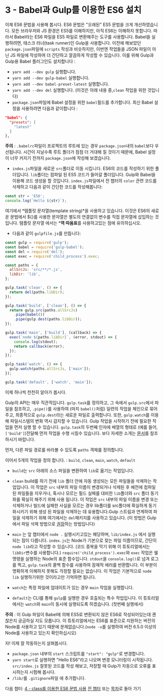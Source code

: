# 3 - Babel과 Gulp를 이용한 ES6 설치

이제 ES6 문법을 사용해 봅시다. ES6 문법은 "오래된" ES5 문법을 크게 개선하였습니다. 모든 브라우저와 JS 환경은 ES5를 이해하지만, 아직 ES6는 이해하지 못합니다. 따라서 Babel라는 ES6 파일을 ES5 파일로 변환해주는 도구를 사용합니다. Babel을 실행하려면, 태스크 러너(task runner)인 Gulp을 사용합니다. 이전에 해보았던 `package.json`파일에 `scripts` 작성과 비슷하지만, 이번엔 작업들을 JSON 파일이 아닌 JS 파일에 작성하여 더 간단하고 깔끔하게 작성할 수 있습니다. 이를 위해 Gulp과 Gulp용 Babel 플러그인도 설치합니다 :

- `yarn add --dev gulp` 실행합니다.
- `yarn add --dev gulp-babel` 실행합니다.
- `yarn add --dev babel-preset-latest` 실행합니다.
- `yarn add --dev del` 실행합니다. (이것은 아래 내용 중,`clean` 작업을 위한 것입니다)
- `package.json`파일에 Babel 설정을 위한 `babel`필드를 추가합니다. 최신 Babel 설정을 사용하려면 다음과 같이합니다 :

```json
"babel": {
  "presets": [
    "latest"
  ]
},
```

**주의** : `.babelrc`파일이 프로젝트의 루트에 있는 경우 `package.json`내의 `babel`보다 우선됩니다. 시간이 지날수록 루트 폴더가 점점 더 거대해 질 것이기 때문에, Babel 설정이 너무 커지기 전까지 `package.json`에 작성해 보겠습니다.

- `index.js`파일을 새로운 `src`폴더로 이동 시킵니다. ES6의 코드를 작성하기 위한 폴더입니다. `lib`폴더는 컴파일 된 ES5 코드가 들어갈 폴더입니다. Gulp와 Babel을 이용해 코드 생성을 할 것입니다. `index.js`파일에서 전 챕터의 `color` 관련 코드를 삭제하고 다음과 같이 간단한 코드를 작성해봅니다:

```javascript
const str = 'ES6';
console.log(`Hello ${str}`);
```

여기에서 *템플릿 문자열(template string)*을 사용하고 있습니다. 이것은 ES6의 새로운 문법에서 ${}를 사용한 문자열은 별도의  연결없이 변수를 직접 문자열에 삽입하는 것입니다. 템플릿 문자열 에서는 ***역 따옴표**를 사용하고있는 점에 유의하십시오.

- 다음과 같이 `gulpfile.js`를 만듭니다:

```javascript
const gulp = require('gulp');
const babel = require('gulp-babel');
const del = require('del');
const exec = require('child_process').exec;

const paths = {
  allSrcJs: 'src/**/*.js',
  libDir: 'lib',
};

gulp.task('clean', () => {
  return del(paths.libDir);
});

gulp.task('build', ['clean'], () => {
  return gulp.src(paths.allSrcJs)
    .pipe(babel())
    .pipe(gulp.dest(paths.libDir));
});

gulp.task('main', ['build'], (callback) => {
  exec(`node ${paths.libDir}`, (error, stdout) => {
    console.log(stdout);
    return callback(error);
  });
});

gulp.task('watch', () => {
  gulp.watch(paths.allSrcJs, ['main']);
});

gulp.task('default', ['watch', 'main']);

```

이제 하나씩 천천히 알아가 봅시다.

Gulp의 API는 매우 직관적입니다. `gulp.task`를 정의하고, 그 속에서 `gulp.src`에서 파일을 참조하고, `.pipe()`를 사용하여 (마치 `babel()`처럼) 일련의 작업을 체인으로 묶어주고, 최종적으로 `gulp.dest`라는 새로운 파일로 출력합니다.
또한, `gulp.watch`를 이용해 파일시스템의 변화 역시 감지할 수 있습니다. Gulp 작업을 시작하기 전에 필요한 작업을 먼저 실행 할 수 있습니다. `gulp.task`의 두번째 인자에 배열의 형태로 (예를 들어, `['build']`)전달해 먼저 작업을 수행 시킬수 있습니다. 보다 자세한 소개는 [문서](https://github.com/gulpjs/gulp)를 참조하시기 바랍니다.

먼저, 다른 파일 경로를 바라볼 수 있도록  `paths` 객체를 정의합니다.

이어서 5개의 작업을 정의 합니다. : `build`, `clean`, `main`, `watch`, `default`


- `build`는 `src` 아래의 소스 파일을 변환하여 `lib`로 옮기는 작업입니다.

- `clean` build를 하기 전에 `lib` 폴더 안에 자동 생성되는 모든 파일들을 삭제하는 작업입니다. 이 작업은 `src` 내부의 파일 이름이 변경되거나 삭제된 후 예전에 컴파일된 파일들을 지우거나, 혹시나 모르는 필드 실패를 대비한 `lib`폴더와 `src` 폴더 동기화를 확실히 해주기 위해 사용 됩니다. 이 작업은 `src` 내부의 파일 이름을 변경 또는 삭제하거나 빌드에 실패한 사실을 모르는 경우 lib폴더를 src폴더에 확실하게 동기화시키기 위해 생성 된 파일을 삭제하는 데 유용합니다.Gulp 스트림과 연계하여 파일을 삭제하기 위해 여기에서는 `del`패키지를 사용하고 있습니다. (이 방법은 Gulp에서 파일 삭제 방법으로 [권장](https://github.com/gulpjs/gulp/blob/master/docs/recipes/delete-files-folder.md)하는 방법입니다)

- `main` 는 앞 챕터에서 `node .` 실행시키고있는 해당하며, `lib/index.js` 에서 실행되는 점이 다릅니다. `index.js`는 Node가 기본으로 찾는 파일 이름이므로, 간단히 `node lib`라고 작성할 수 있습니다. (코드 중복을 막기 위해 이 튜토리얼에서는 `libDir`변수를 사용합니다.) `require('child_process').exec`와 `exec` 작업은 쉘 명령을 실행하는 Node의 표준 함수입니다. `stdout`을 `console.log()`로 넘겨 로그를 찍고, `gulp.task`의 콜백 함수를 사용하여 잠재적 에러를 반환합니다. 이 부분이 명확하게 이해하지 못해도 걱정할 필요는 없습니다. 이 작업은 기본적으로 `node lib` 실행하기위한 것이라고만 기억하면 됩니다.

- `watch`는 특정 파일에 업데이트가 있는 경우 `main` 작업을 실행합니다.

- `default`는 CLI를 통해 `gulp`를 실행한 경우 호출되는 특수 작업입니다. 이 튜토리얼에서는 `watch`와 `main`이 동시에 실행되도록 하겠습니다. (첫번째 실행에서)

**주의** : 이 Gulp 파일이 Babel에 의해 ES5로 변환되지 않은 ES6로 작성되어있는데 괜찮은지 궁금하실 지도 모릅니다. 이 튜토리얼에서는 ES6를 표준으로 지원하는 버전의 Node를 사용하고 있기 때문에 문제없습니다.(`node -v`를 실행하여 버전 6.5.0 이상의 Node를 사용하고 있는지 확인하십시오)


자! 이제 잘 작동하는지 살펴봅시다.

- `package.json` 내부의 `start` 스크립트를 `"start": "gulp"`로 변경합니다.
- `yarn start`로 실행하면 "Hello ES6"라고 나오며 변경 모니터링이 시작됩니다. `src/index.js` 잘못된 코드를 작성 해보고, 저장할 때 Gulp가 자동으로 오류를 표시하는지 시험해 봅시다.
- `/lib/`를 `.gitignore`파일 에 추가합니다.


다음 챕터: [4 - class를 이용한 ES6 문법 사용](/tutorial/4-es6-syntax-class)
[전 챕터](/tutorial/2-packages) 또는 [목차](https://github.com/jiyeonseo/js-stack-from-scratch#table-of-contents)로 돌아 가기

